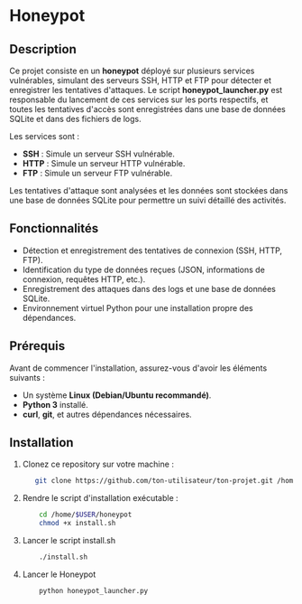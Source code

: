 # Honeypot

## Description

Ce projet consiste en un **honeypot** déployé sur plusieurs services vulnérables, simulant des serveurs SSH, HTTP et FTP pour détecter et enregistrer les tentatives d'attaques. Le script **honeypot_launcher.py** est responsable du lancement de ces services sur les ports respectifs, et toutes les tentatives d'accès sont enregistrées dans une base de données SQLite et dans des fichiers de logs.

Les services sont :
- **SSH** : Simule un serveur SSH vulnérable.
- **HTTP** : Simule un serveur HTTP vulnérable.
- **FTP** : Simule un serveur FTP vulnérable.

Les tentatives d'attaque sont analysées et les données sont stockées dans une base de données SQLite pour permettre un suivi détaillé des activités.

## Fonctionnalités
- Détection et enregistrement des tentatives de connexion (SSH, HTTP, FTP).
- Identification du type de données reçues (JSON, informations de connexion, requêtes HTTP, etc.).
- Enregistrement des attaques dans des logs et une base de données SQLite.
- Environnement virtuel Python pour une installation propre des dépendances.

## Prérequis

Avant de commencer l'installation, assurez-vous d'avoir les éléments suivants :
- Un système **Linux (Debian/Ubuntu recommandé)**.
- **Python 3** installé.
- **curl**, **git**, et autres dépendances nécessaires.

## Installation

1. Clonez ce repository sur votre machine :
    ```bash
       git clone https://github.com/ton-utilisateur/ton-projet.git /home/$USER/honeypot 
    ```

2. Rendre le script d'installation exécutable : 
    ```bash
        cd /home/$USER/honeypot
        chmod +x install.sh 
    ```

3. Lancer le script install.sh
    ```bash
        ./install.sh
    ```

4. Lancer le Honeypot
    ```bash
        python honeypot_launcher.py
    ```

